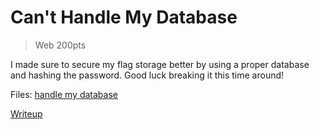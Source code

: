 # Can't Handle My Database

> Web 200pts

I made sure to secure my flag storage better by using a proper database and hashing the password.
Good luck breaking it this time around!

Files: [handle my database](./src)

[Writeup](./writeup.md)
